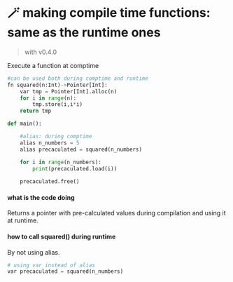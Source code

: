 # 🪄 making compile time functions: same as the runtime ones
> with v0.4.0

Execute a function at comptime
```python
#can be used both during comptime and runtime
fn squared(n:Int)->Pointer[Int]:
    var tmp = Pointer[Int].alloc(n)
    for i in range(n):
        tmp.store(i,i*i)
    return tmp

def main():

    #alias: during comptime
    alias n_numbers = 5
    alias precaculated = squared(n_numbers)

    for i in range(n_numbers):
        print(precaculated.load(i))
    
    precaculated.free()
```

#### what is the code doing
Returns a pointer with pre-calculated values during compilation and using it at runtime.
#### how to call squared() during runtime
By not using alias.
```python
# using var instead of alias
var precaculated = squared(n_numbers)
```
